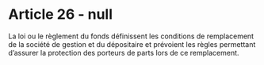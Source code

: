 # Article 26 - null


La loi ou le règlement du fonds définissent les conditions de remplacement de la société de gestion et du dépositaire et prévoient les règles permettant d’assurer la protection des porteurs de parts lors de ce remplacement.
